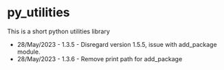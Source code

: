 # py_utilities

This is a short python utilities library 


* 28/May/2023 - 1.3.5 - Disregard version 1.5.5, issue with add_package module.
* 28/May/2023 - 1.3.6 - Remove print path for add_package
